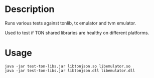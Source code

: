 # Description
Runs various tests against tonlib, tx emulator and tvm emulator.

Used to test if TON shared libraries are healthy on different platforms. 

# Usage

```
java -jar test-ton-libs.jar libtonjson.so libemulator.so
java -jar test-ton-libs.jar libtonjson.dll libemulator.dll
```